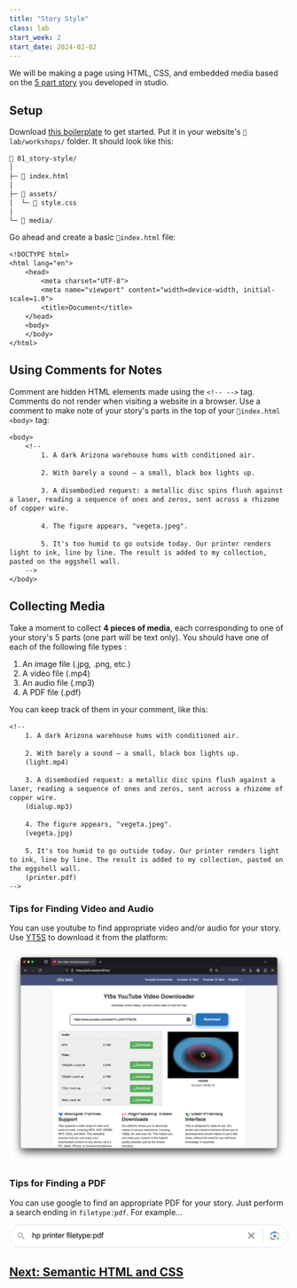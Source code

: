 ```yaml
---
title: "Story Style"
class: lab
start_week: 2
start_date: 2024-02-02
---
```


We will be making a page using HTML, CSS, and embedded media based on the [5 part story](https://docs.google.com/document/d/1ohuinwbARQGmQKHuL748cEAd888F3HOlnbw31WdQFYU) you developed in studio.

## Setup
Download [this boilerplate](/files/boilerplates/01_story-style.zip) to get started. Put it in your website's `📁lab/workshops/` folder. It should look like this:

~~~
📂 01_story-style/
│
├─ 📄 index.html 
│
├─ 📂 assets/
│  └─ 📄 style.css 
│
└─ 📂 media/ 
~~~

Go ahead and create a basic `📄index.html` file:

~~~
<!DOCTYPE html>
<html lang="en">
    <head>
        <meta charset="UTF-8">
        <meta name="viewport" content="width=device-width, initial-scale=1.0">
        <title>Document</title>
    </head>
    <body>
    </body>
</html>
~~~

## Using Comments for Notes
Comment are hidden HTML elements made using the `<!-- -->` tag. Comments do not render when visiting a website in a browser. Use a comment to make note of your story's parts in the top of your `📄index.html` `<body>` tag:

```
<body>
    <!--
        1. A dark Arizona warehouse hums with conditioned air.

        2. With barely a sound – a small, black box lights up.

        3. A disembodied request: a metallic disc spins flush against a laser, reading a sequence of ones and zeros, sent across a rhizome of copper wire.

        4. The figure appears, "vegeta.jpeg".

        5. It's too humid to go outside today. Our printer renders light to ink, line by line. The result is added to my collection, pasted on the eggshell wall.
    -->
</body>
```

## Collecting Media
Take a moment to collect **4 pieces of media**, each corresponding to one of your story's 5 parts (one part will be text only). You should have one of each of the following file types :

1. An image file (.jpg, .png, etc.)
2. A video file (.mp4)
3. An audio file (.mp3)
4. A PDF file (.pdf)

You can keep track of them in your comment, like this:
```
<!--
    1. A dark Arizona warehouse hums with conditioned air.

    2. With barely a sound – a small, black box lights up.
    (light.mp4)

    3. A disembodied request: a metallic disc spins flush against a laser, reading a sequence of ones and zeros, sent across a rhizome of copper wire.
    (dialup.mp3)

    4. The figure appears, "vegeta.jpeg".
    (vegeta.jpg)

    5. It's too humid to go outside today. Our printer renders light to ink, line by line. The result is added to my collection, pasted on the eggshell wall.
    (printer.pdf)
-->
```

### Tips for Finding Video and Audio
You can use youtube to find appropriate video and/or audio for your story. Use [YT5S](https://yt5s.best) to download it from the platform:

![](/files/lab/story-style_1.png)

### Tips for Finding a PDF
You can use google to find an appropriate PDF for your story. Just perform a search ending in `filetype:pdf`. For example...

![](/files/lab/story-style_2.png)

## [Next: Semantic HTML and CSS](/workshops/04_html-css.html)
